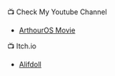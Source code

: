 📺 Check My Youtube Channel
<!-- YOUTUBE:START -->
- [ArthourOS Movie](https://www.youtube.com/channel/UC_fBbHbRzhUBHvIZaAnFD2A)
<!-- YOUTUBE:END -->

📺 Itch.io
<!-- ITCH:START -->
- [Alifdoll](https://alifdoll.itch.io/)
<!-- ITCH:END -->




